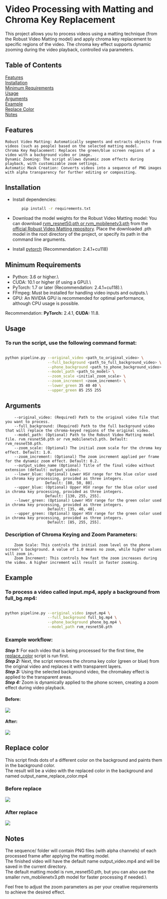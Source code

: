 # Video Processing with Matting and Chroma Key Replacement

This project allows you to process videos using a matting technique (from the Robust Video Matting model) and apply chroma key replacement to specific regions of the video. The chroma key effect supports dynamic zooming during the video playback, controlled via parameters.

## Table of Contents
[Features](#Features) \
[Installation](#Installation)\
[Minimum Requirements](#Minimum-Requirements)\
[Usage](#Usage)\
[Arguments](#Arguments)\
[Example](#Example)\
[Replace Color](#Replace-color)\
[Notes](#Notes)

## Features

    Robust Video Matting: Automatically segments and extracts objects from videos (such as people) based on the selected matting model.
    Chroma Key Replacement: Replaces the green/blue screen regions of a video with a background video or image.
    Dynamic Zooming: The script allows dynamic zoom effects during playback, with customizable zoom settings.
    Automatic Mask Creation: Converts videos into a sequence of PNG images with alpha transparency for further editing or compositing.

## Installation

- Install dependencies:
    ```bash
        pip install -r requirements.txt
    ```

- Download the model weights for the Robust Video Matting model:
    You can download [rvm_resnet50.pth or rvm_mobilenetv3.pth](https://github.com/PeterL1n/RobustVideoMatting?tab=readme-ov-file#download) from the [official Robust Video Matting repository](https://github.com/PeterL1n/RobustVideoMatting).
    Place the downloaded .pth model in the root directory of the project, or specify its path in the command line arguments.

- Install [pytorch](https://pytorch.org/) (Recommendation: 2.4.1+cu118)

## Minimum Requirements

- Python: 3.6 or higher.\
- CUDA: 10.1 or higher (if using a GPU).\
- PyTorch: 1.7 or later (Recommendation: 2.4.1+cu118).\
- FFmpeg: Must be installed for handling video inputs and outputs.\
- GPU: An NVIDIA GPU is recommended for optimal performance, although CPU usage is possible.

Recommendation: **PyTorch:** 2.4.1, **CUDA:** 11.8.

## Usage

### To run the script, use the following command format:

```bash

python pipeline.py --original_video <path_to_original_video> \
                   --full_background <path_to_full_background_video> \
                   --phone_background <path_to_phone_background_video> \
                   --model_path <path_to_model> \
                   --zoom_scale <initial_zoom_scale> \
                   --zoom_increment <zoom_increment> \
                   --lower_green 35 40 40 \
                   --upper_green 85 255 255 
```
## Arguments
```text
    --original_video: (Required) Path to the original video file that you want to process.
    --full_background: (Required) Path to the full background video that will replace the chroma-keyed regions of the original video.
    --model_path: (Optional) Path to the Robust Video Matting model file. rvm_resnet50.pth or rvm_mobilenetv3.pth. Default: rvm_resnet50.pth.
    --zoom_scale: (Optional) The initial zoom scale for the chroma key effect. Default: 1.0.
    --zoom_increment: (Optional) The zoom increment applied per frame for the dynamic zoom effect. Default: 0.2.
    --output_video_name (Optional) Title of the final video without extension (default: output_video).
    --lower_blue: (Optional) Lower HSV range for the blue color used in chroma key processing, provided as three integers. 
                  Default: [80, 50, 80].
    --upper_blue: (Optional) Upper HSV range for the blue color used in chroma key processing, provided as three integers. 
                  Default: [130, 255, 255].
    --lower_green: (Optional) Lower HSV range for the green color used in chroma key processing, provided as three integers. 
                   Default: [35, 40, 40].
    --upper_green: (Optional) Upper HSV range for the green color used in chroma key processing, provided as three integers. 
                   Default: [85, 255, 255].
```
    
### Description of Chroma Keying and Zoom Parameters:
```text
    Zoom Scale: This controls the initial zoom level on the phone screen’s background. A value of 1.0 means no zoom, while higher values will zoom in.
    Zoom Increment: This controls how fast the zoom increases during the video. A higher increment will result in faster zooming.
```

## Example

### To process a video called input.mp4, apply a background from full_bg.mp4:

```bash

python pipeline.py --original_video input.mp4 \
                   --full_background full_bg.mp4 \
                   --phone_background phone_bg.mp4 \
                   --model_path rvm_resnet50.pth 
```
### Example workflow:

***Step 1:*** For each video that is being processed for the first time, the [replace_color](#Replace-color) script is run first.\
***Step 2:*** Next, the script removes the chroma key color (green or blue) from the original video and replaces it with transparent layers.\
***Step 3:*** Using the selected background video, the chromakey effect is applied to the transparent areas.\
***Step 4:*** Zoom is dynamically applied to the phone screen, creating a zoom effect during video playback.

#### Before:
![](README_ASSETS/before.gif)

#### After:
![](README_ASSETS/after.gif)

## Replace color

This script finds dots of a different color on the background and paints them in the background color. \
The result will be a video with the replaced color in the background and named output_name_replace_color.mp4

### Before replace
![](README_ASSETS/before.gif)

### After replace
![](README_ASSETS/after_replace.gif)

## Notes

The sequence/ folder will contain PNG files (with alpha channels) of each processed frame after applying the matting model.\
The finished video will have the default name output_video.mp4 and will be saved in the current directory.\
The default matting model is rvm_resnet50.pth, but you can also use the smaller rvm_mobilenetv3.pth model for faster processing if needed.\

Feel free to adjust the zoom parameters as per your creative requirements to achieve the desired effect.

